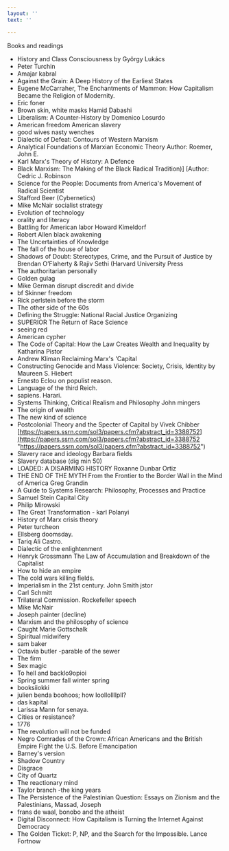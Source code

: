 ```yaml
---
layout: ''
text: ''

---
```

Books and readings

* History and Class Consciousness by György Lukács
* Peter Turchin
* Amajar kabral
* Against the Grain: A Deep History of the Earliest States
* Eugene McCarraher, The Enchantments of Mammon: How Capitalism Became the Religion of Modernity.
* Eric foner
* Brown skin, white masks Hamid Dabashi
* Liberalism: A Counter-History by Domenico Losurdo
* American freedom American slavery
* good wives nasty wenches
* Dialectic of Defeat: Contours of Western Marxism
* Analytical Foundations of Marxian Economic Theory Author: Roemer, John E.
* Karl Marx's Theory of History: A Defence
* Black Marxism: The Making of the Black Radical Tradition)\] \[Author: Cedric J. Robinson
* Science for the People: Documents from America's Movement of Radical Scientist
* Stafford Beer (Cybernetics)
* Mike McNair socialist strategy
* Evolution of technology
* orality and literacy
* Battling for American labor Howard Kimeldorf
* Robert Allen black awakening
* The Uncertainties of Knowledge
* The fall of the house of labor
* Shadows of Doubt: Stereotypes, Crime, and the Pursuit of Justice by Brendan O’Flaherty & Rajiv Sethi (Harvard University Press
* The authoritarian personally
* Golden gulag
* Mike German disrupt discredit and divide
* bf Skinner freedom
* Rick perlstein before the storm
* The other side of the 60s
* Defining the Struggle: National Racial Justice Organizing
* SUPERIOR The Return of Race Science
* seeing red
* American cypher
* The Code of Capital: How the Law Creates Wealth and Inequality by Katharina Pistor
* Andrew Kliman Reclaiming Marx's 'Capital
* Constructing Genocide and Mass Violence: Society, Crisis, Identity by Maureen S. Hiebert
* Ernesto Eclou on populist reason.
* Language of the third Reich.
* sapiens. Harari.
* Systems Thinking, Critical Realism and Philosophy John mingers
* The origin of wealth
* The new kind of science
* Postcolonial Theory and the Specter of Capital by Vivek Chibber [https://papers.ssrn.com/sol3/papers.cfm?abstract_id=3388752](https://papers.ssrn.com/sol3/papers.cfm?abstract_id=3388752 "https://papers.ssrn.com/sol3/papers.cfm?abstract_id=3388752")
* Slavery race and ideology Barbara fields
* Slavery database (dig min 50)
* LOADED: A DISARMING HISTORY Roxanne Dunbar Ortiz
* THE END OF THE MYTH From the Frontier to the Border Wall in the Mind of America Greg Grandin
* A Guide to Systems Research: Philosophy, Processes and Practice
* Samuel Stein Capital City
* Philip Mirowski
* The Great Transformation - karl Polanyi
* History of Marx crisis theory
* Peter turcheon
* Ellsberg doomsday.
* Tariq Ali Castro.
* Dialectic of the enlightenment
* Henryk Grossmann The Law of Accumulation and Breakdown of the Capitalist
* How to hide an empire
* The cold wars killing fields.
* Imperialism in the 21st century. John Smith jstor
* Carl Schmitt
* Trilateral Commission. Rockefeller speech
* Mike McNair
* Joseph painter (decline)
* Marxism and the philosophy of science
* Caught Marie Gottschalk
* Spiritual midwifery
* sam baker
* Octavia butler -parable of the sewer
* The firm
* Sex magic
* To hell and backlo9opioi
* Spring summer fall winter spring
* booksiiokki
* julien benda boohoos; how Ioollollllpll?
* das kapital
* Larissa Mann for senaya.
* Cities or resistance?
* 1776
* The revolution will not be funded
* Negro Comrades of the Crown: African Americans and the British Empire Fight the U.S. Before Emancipation
* Barney's version
* Shadow Country
* Disgrace
* City of Quartz
* The reactionary mind
* Taylor branch -the king years
* The Persistence of the Palestinian Question: Essays on Zionism and the Palestinians, Massad, Joseph
* frans de waal, bonobo and the atheist
* Digital Disconnect: How Capitalism is Turning the Internet Against Democracy
* The Golden Ticket: P, NP, and the Search for the Impossible. Lance Fortnow